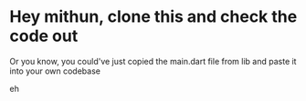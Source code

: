 # Hey mithun, clone this and check the code out


Or you know, you could've just copied the main.dart file from lib and paste it into your own codebase

eh
